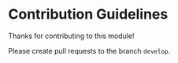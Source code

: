 # Contribution Guidelines

Thanks for contributing to this module!

Please create pull requests to the branch `develop`.
